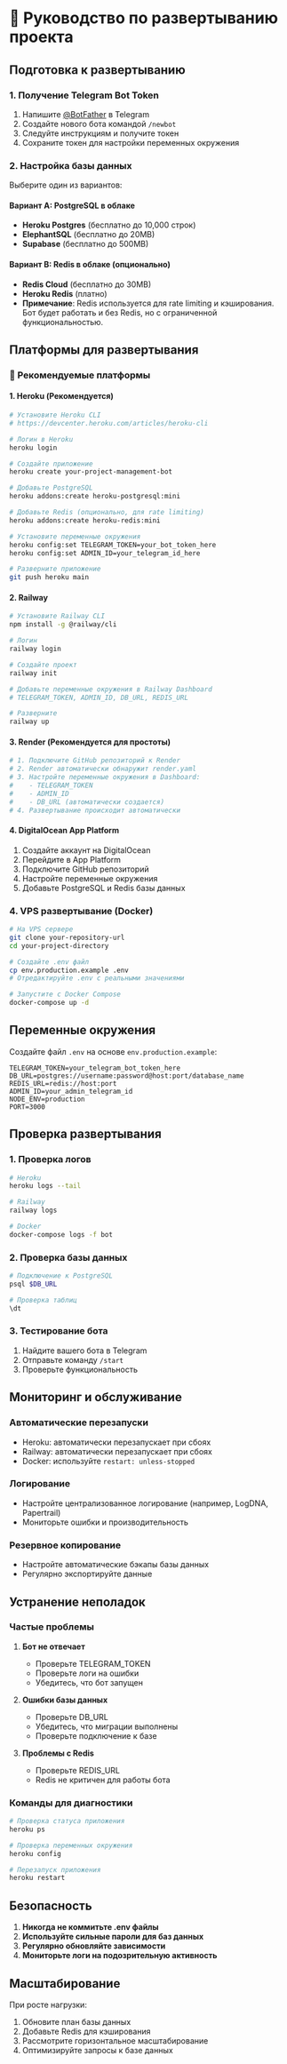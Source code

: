 # 🚀 Руководство по развертыванию проекта

## Подготовка к развертыванию

### 1. Получение Telegram Bot Token

1. Напишите [@BotFather](https://t.me/BotFather) в Telegram
2. Создайте нового бота командой `/newbot`
3. Следуйте инструкциям и получите токен
4. Сохраните токен для настройки переменных окружения

### 2. Настройка базы данных

Выберите один из вариантов:

#### Вариант A: PostgreSQL в облаке
- **Heroku Postgres** (бесплатно до 10,000 строк)
- **ElephantSQL** (бесплатно до 20MB)
- **Supabase** (бесплатно до 500MB)

#### Вариант B: Redis в облаке (опционально)
- **Redis Cloud** (бесплатно до 30MB)
- **Heroku Redis** (платно)
- **Примечание**: Redis используется для rate limiting и кэширования. Бот будет работать и без Redis, но с ограниченной функциональностью.

## Платформы для развертывания

### 🌟 Рекомендуемые платформы

#### 1. Heroku (Рекомендуется)
```bash
# Установите Heroku CLI
# https://devcenter.heroku.com/articles/heroku-cli

# Логин в Heroku
heroku login

# Создайте приложение
heroku create your-project-management-bot

# Добавьте PostgreSQL
heroku addons:create heroku-postgresql:mini

# Добавьте Redis (опционально, для rate limiting)
heroku addons:create heroku-redis:mini

# Установите переменные окружения
heroku config:set TELEGRAM_TOKEN=your_bot_token_here
heroku config:set ADMIN_ID=your_telegram_id_here

# Разверните приложение
git push heroku main
```

#### 2. Railway
```bash
# Установите Railway CLI
npm install -g @railway/cli

# Логин
railway login

# Создайте проект
railway init

# Добавьте переменные окружения в Railway Dashboard
# TELEGRAM_TOKEN, ADMIN_ID, DB_URL, REDIS_URL

# Разверните
railway up
```

#### 3. Render (Рекомендуется для простоты)
```bash
# 1. Подключите GitHub репозиторий к Render
# 2. Render автоматически обнаружит render.yaml
# 3. Настройте переменные окружения в Dashboard:
#    - TELEGRAM_TOKEN
#    - ADMIN_ID
#    - DB_URL (автоматически создается)
# 4. Развертывание происходит автоматически
```

#### 4. DigitalOcean App Platform
1. Создайте аккаунт на DigitalOcean
2. Перейдите в App Platform
3. Подключите GitHub репозиторий
4. Настройте переменные окружения
5. Добавьте PostgreSQL и Redis базы данных

### 4. VPS развертывание (Docker)

```bash
# На VPS сервере
git clone your-repository-url
cd your-project-directory

# Создайте .env файл
cp env.production.example .env
# Отредактируйте .env с реальными значениями

# Запустите с Docker Compose
docker-compose up -d
```

## Переменные окружения

Создайте файл `.env` на основе `env.production.example`:

```env
TELEGRAM_TOKEN=your_telegram_bot_token_here
DB_URL=postgres://username:password@host:port/database_name
REDIS_URL=redis://host:port
ADMIN_ID=your_admin_telegram_id
NODE_ENV=production
PORT=3000
```

## Проверка развертывания

### 1. Проверка логов
```bash
# Heroku
heroku logs --tail

# Railway
railway logs

# Docker
docker-compose logs -f bot
```

### 2. Проверка базы данных
```bash
# Подключение к PostgreSQL
psql $DB_URL

# Проверка таблиц
\dt
```

### 3. Тестирование бота
1. Найдите вашего бота в Telegram
2. Отправьте команду `/start`
3. Проверьте функциональность

## Мониторинг и обслуживание

### Автоматические перезапуски
- Heroku: автоматически перезапускает при сбоях
- Railway: автоматически перезапускает при сбоях
- Docker: используйте `restart: unless-stopped`

### Логирование
- Настройте централизованное логирование (например, LogDNA, Papertrail)
- Мониторьте ошибки и производительность

### Резервное копирование
- Настройте автоматические бэкапы базы данных
- Регулярно экспортируйте данные

## Устранение неполадок

### Частые проблемы

1. **Бот не отвечает**
   - Проверьте TELEGRAM_TOKEN
   - Проверьте логи на ошибки
   - Убедитесь, что бот запущен

2. **Ошибки базы данных**
   - Проверьте DB_URL
   - Убедитесь, что миграции выполнены
   - Проверьте подключение к базе

3. **Проблемы с Redis**
   - Проверьте REDIS_URL
   - Redis не критичен для работы бота

### Команды для диагностики

```bash
# Проверка статуса приложения
heroku ps

# Проверка переменных окружения
heroku config

# Перезапуск приложения
heroku restart
```

## Безопасность

1. **Никогда не коммитьте .env файлы**
2. **Используйте сильные пароли для баз данных**
3. **Регулярно обновляйте зависимости**
4. **Мониторьте логи на подозрительную активность**

## Масштабирование

При росте нагрузки:
1. Обновите план базы данных
2. Добавьте Redis для кэширования
3. Рассмотрите горизонтальное масштабирование
4. Оптимизируйте запросы к базе данных
